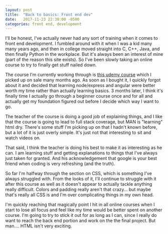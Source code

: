 ```yaml
---
layout: post
title:  "Back to basics: Front end dev"
date:   2017-11-23 22:30:00 -0500
categories: front end, development
---
```

I'll be honest, I've actually never had any sort of training when it comes to front end development. I fumbled around with it when I was a kid many many years ago, and then in college moved straight into C, C++, Java, and then finally Python in the workplace. But it's always been an interest of mine (part of the reason this site exists). So I've been slowly taking an online course to try to finally get stuff nailed down.

The course I'm currently working through is [this udemy course](https://www.udemy.com/the-web-developer-bootcamp) which I picked up on sale many months ago. As soon as I bought it, I quickly forgot about it and decided that learning node/express and angular were better worth my time rather than actually learning basics. 3 months later, I think it's finally time I actually go through a beginner course once and for all and actually get my foundation figured out before I decide which way I want to go.

The teacher of the course is doing a good job of explaining things, and I like that the course is going to lead to full stack coverage, but MAN is "learning" html dry. There's some stuff I'm picking up on that I hadn't known before, but a lot of it is just overly simple. It's just not that interesting to sit and watch videos on.

That said, I think the teacher is doing his best to make it as interesting as he can. I am learning stuff and getting explanations to things that I've always just taken for granted. And his acknowledgement that google is your best friend when coding is very refreshing (and the truth).

So far I'm halfway through the section on CSS, which is something I've always struggled with. From the looks of it, I'll continue to struggle with it after this course as well as it doesn't appear to actually tackle anything really difficult. Colors and padding really aren't that crazy... but maybe that's really all CSS is and I'm over complicating things in my own head.

I'm quickly reaching that magically point I hit in all online courses when I start to lose all focus and feel like my time would be better spent on another course. I'm going to try to stick it out for as long as I can, since I really do want to reach the back end portion and work on the the final project. But man.... HTML isn't very exciting.